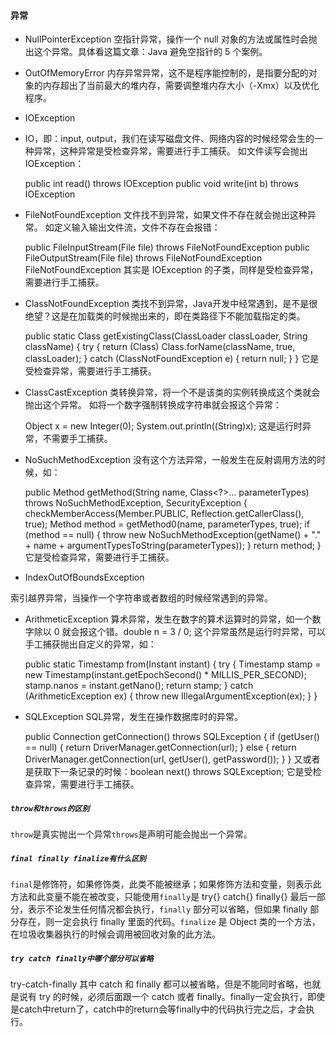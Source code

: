 #### 异常
* NullPointerException
空指针异常，操作一个 null 对象的方法或属性时会抛出这个异常。具体看这篇文章：Java 避免空指针的 5 个案例。
* OutOfMemoryError
内存异常异常，这不是程序能控制的，是指要分配的对象的内存超出了当前最大的堆内存，需要调整堆内存大小（-Xmx）以及优化程序。

* IOException
* IO，即：input, output，我们在读写磁盘文件、网络内容的时候经常会生的一种异常，这种异常是受检查异常，需要进行手工捕获。
如文件读写会抛出 IOException：

    public int read() throws IOException
    public void write(int b) throws IOException
* FileNotFoundException
文件找不到异常，如果文件不存在就会抛出这种异常。
如定义输入输出文件流，文件不存在会报错：

    public FileInputStream(File file) throws FileNotFoundException
    public FileOutputStream(File file) throws FileNotFoundException
    FileNotFoundException 其实是 IOException 的子类，同样是受检查异常，需要进行手工捕获。

* ClassNotFoundException
类找不到异常，Java开发中经常遇到，是不是很绝望？这是在加载类的时候抛出来的，即在类路径下不能加载指定的类。

    public static <T> Class<T> getExistingClass(ClassLoader classLoader, String className) {
      try {
         return (Class<T>) Class.forName(className, true, classLoader);
      }
      catch (ClassNotFoundException e) {
         return null;
      }
    }
它是受检查异常，需要进行手工捕获。

* ClassCastException
类转换异常，将一个不是该类的实例转换成这个类就会抛出这个异常。
如将一个数字强制转换成字符串就会报这个异常：

    Object x = new Integer(0);
    System.out.println((String)x);
这是运行时异常，不需要手工捕获。

* NoSuchMethodException
没有这个方法异常，一般发生在反射调用方法的时候，如：

    public Method getMethod(String name, Class<?>... parameterTypes)
        throws NoSuchMethodException, SecurityException {
        checkMemberAccess(Member.PUBLIC, Reflection.getCallerClass(), true);
        Method method = getMethod0(name, parameterTypes, true);
        if (method == null) {
            throw new NoSuchMethodException(getName() + "." + name + argumentTypesToString(parameterTypes));
        }
        return method;
    }
它是受检查异常，需要进行手工捕获。

* IndexOutOfBoundsException

索引越界异常，当操作一个字符串或者数组的时候经常遇到的异常。
* ArithmeticException
算术异常，发生在数字的算术运算时的异常，如一个数字除以 0 就会报这个错。double n = 3 / 0;
这个异常虽然是运行时异常，可以手工捕获抛出自定义的异常，如：

    public static Timestamp from(Instant instant) {
        try {
            Timestamp stamp = new Timestamp(instant.getEpochSecond() * MILLIS_PER_SECOND);
            stamp.nanos = instant.getNano();
            return stamp;
        } catch (ArithmeticException ex) {
            throw new IllegalArgumentException(ex);
        }
    }
* SQLException
SQL异常，发生在操作数据库时的异常。

    public Connection getConnection() throws SQLException {
        if (getUser() == null) {
            return DriverManager.getConnection(url);
        } else {
            return DriverManager.getConnection(url, getUser(), getPassword());
        }
    }
又或者是获取下一条记录的时候：boolean next() throws SQLException;
它是受检查异常，需要进行手工捕获。
##### `throw和throws的区别`
 `throw`是真实抛出一个异常`throws`是声明可能会抛出一个异常。

##### `final finally finalize有什么区别`
`final`是修饰符，如果修饰类，此类不能被继承；如果修饰方法和变量，则表示此方法和此变量不能在被改变，只能使用`finally`是 try{} catch{} finally{} 最后一部分，表示不论发生任何情况都会执行，`finally` 部分可以省略，但如果 finally 部分存在，则一定会执行 finally 里面的代码。`finalize` 是 Object 类的一个方法，在垃圾收集器执行的时候会调用被回收对象的此方法。

##### `try catch finally中哪个部分可以省略`
try-catch-finally 其中 catch 和 finally 都可以被省略，但是不能同时省略，也就是说有 try 的时候，必须后面跟一个 catch 或者 finally。finally一定会执行，即使是catch中return了，catch中的return会等finally中的代码执行完之后，才会执行。
